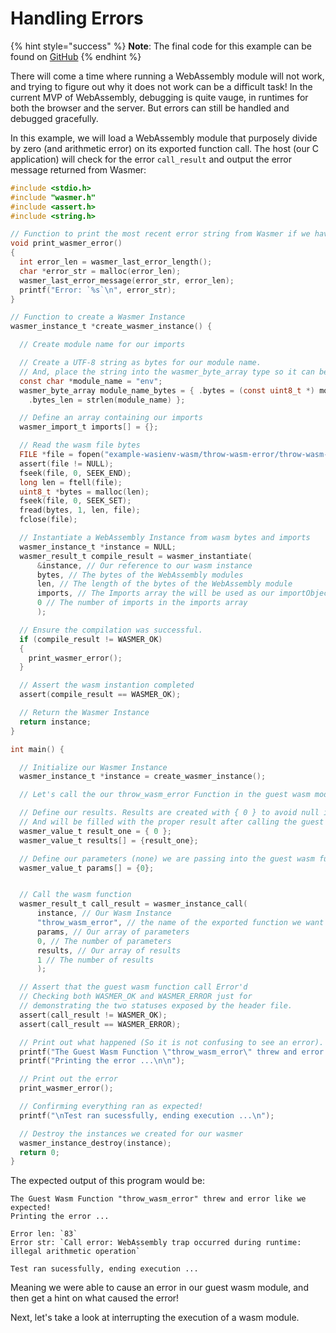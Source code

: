 # Handling Errors

{% hint style="success" %}
**Note**: The final code for this example can be found on [GitHub](https://github.com/wasmerio/docs.wasmer.io/tree/master/docs/runtime/c-integration/examples/handling-errors)
{% endhint %}

There will come a time where running a WebAssembly module will not work, and trying to figure out why it does not work can be a difficult task! In the current MVP of WebAssembly, debugging is quite vauge, in runtimes for both the browser and the server. But errors can still be handled and debugged gracefully.

In this example, we will load a WebAssembly module that purposely divide by zero \(and arithmetic error\) on its exported function call. The host \(our C application\) will check for the error `call_result` and output the error message returned from Wasmer:

```c
#include <stdio.h>
#include "wasmer.h"
#include <assert.h>
#include <string.h>

// Function to print the most recent error string from Wasmer if we have them
void print_wasmer_error()
{
  int error_len = wasmer_last_error_length();
  char *error_str = malloc(error_len);
  wasmer_last_error_message(error_str, error_len);
  printf("Error: `%s`\n", error_str);
}

// Function to create a Wasmer Instance
wasmer_instance_t *create_wasmer_instance() {

  // Create module name for our imports

  // Create a UTF-8 string as bytes for our module name. 
  // And, place the string into the wasmer_byte_array type so it can be used by our guest wasm instance.
  const char *module_name = "env";
  wasmer_byte_array module_name_bytes = { .bytes = (const uint8_t *) module_name,
    .bytes_len = strlen(module_name) };

  // Define an array containing our imports
  wasmer_import_t imports[] = {};

  // Read the wasm file bytes
  FILE *file = fopen("example-wasienv-wasm/throw-wasm-error/throw-wasm-error.wasm", "r");
  assert(file != NULL);
  fseek(file, 0, SEEK_END);
  long len = ftell(file);
  uint8_t *bytes = malloc(len);
  fseek(file, 0, SEEK_SET);
  fread(bytes, 1, len, file);
  fclose(file);

  // Instantiate a WebAssembly Instance from wasm bytes and imports
  wasmer_instance_t *instance = NULL;
  wasmer_result_t compile_result = wasmer_instantiate(
      &instance, // Our reference to our wasm instance 
      bytes, // The bytes of the WebAssembly modules
      len, // The length of the bytes of the WebAssembly module
      imports, // The Imports array the will be used as our importObject
      0 // The number of imports in the imports array
      );

  // Ensure the compilation was successful.
  if (compile_result != WASMER_OK)
  {
    print_wasmer_error();
  }

  // Assert the wasm instantion completed
  assert(compile_result == WASMER_OK);

  // Return the Wasmer Instance
  return instance;
}

int main() {

  // Initialize our Wasmer Instance
  wasmer_instance_t *instance = create_wasmer_instance();

  // Let's call the our throw_wasm_error Function in the guest wasm module

  // Define our results. Results are created with { 0 } to avoid null issues,
  // And will be filled with the proper result after calling the guest wasm function.
  wasmer_value_t result_one = { 0 };
  wasmer_value_t results[] = {result_one};

  // Define our parameters (none) we are passing into the guest wasm function call.
  wasmer_value_t params[] = {0};


  // Call the wasm function
  wasmer_result_t call_result = wasmer_instance_call(
      instance, // Our Wasm Instance
      "throw_wasm_error", // the name of the exported function we want to call on the guest wasm module
      params, // Our array of parameters
      0, // The number of parameters
      results, // Our array of results
      1 // The number of results
      );

  // Assert that the guest wasm function call Error'd
  // Checking both WASMER_OK and WASMER_ERROR just for
  // demonstrating the two statuses exposed by the header file.
  assert(call_result != WASMER_OK);
  assert(call_result == WASMER_ERROR);

  // Print out what happened (So it is not confusing to see an error).
  printf("The Guest Wasm Function \"throw_wasm_error\" threw and error like we expected!\n");
  printf("Printing the error ...\n\n");

  // Print out the error
  print_wasmer_error();

  // Confirming everything ran as expected!
  printf("\nTest ran sucessfully, ending execution ...\n");

  // Destroy the instances we created for our wasmer
  wasmer_instance_destroy(instance);
  return 0;
}
```

The expected output of this program would be:

```text
The Guest Wasm Function "throw_wasm_error" threw and error like we expected!
Printing the error ...

Error len: `83`
Error str: `Call error: WebAssembly trap occurred during runtime: illegal arithmetic operation`

Test ran sucessfully, ending execution ...
```

Meaning we were able to cause an error in our guest wasm module, and then get a hint on what caused the error!

Next, let's take a look at interrupting the execution of a wasm module.

